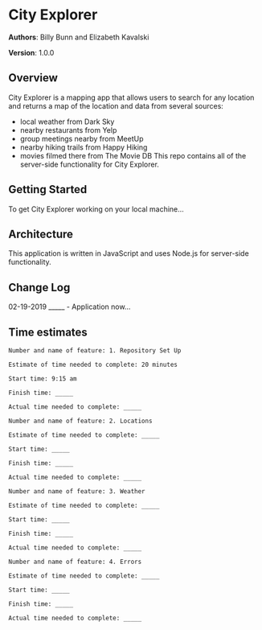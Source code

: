 # City Explorer

**Authors**: Billy Bunn and Elizabeth Kavalski

**Version**: 1.0.0 
<!-- (increment the patch/fix version number if you make more commits past your first submission) -->

## Overview
City Explorer is a mapping app that allows users to search for any location and returns a map of the location and data from several sources: 
* local weather from Dark Sky
* nearby restaurants from Yelp
* group meetings nearby from MeetUp
* nearby hiking trails from Happy Hiking
* movies filmed there from The Movie DB
This repo contains all of the server-side functionality for City Explorer.

## Getting Started
To get City Explorer working on your local machine…

## Architecture
This application is written in JavaScript and uses Node.js for server-side functionality. 
<!-- Provide a detailed description of the application design. What technologies (languages, libraries, etc) you're using, and any other relevant design information. -->

## Change Log
02-19-2019 _____ - Application now…

<!-- Use this area to document the iterative changes made to your application as each feature is successfully implemented. Use time stamps. Here's an examples:

01-01-2001 4:59pm - Application now has a fully-functional express server, with a GET route for the location resource.

## Credits and Collaborations
<!-- Give credit (and a link) to other people or resources that helped you build this application. -->

## Time estimates

```
Number and name of feature: 1. Repository Set Up

Estimate of time needed to complete: 20 minutes

Start time: 9:15 am

Finish time: _____

Actual time needed to complete: _____
```

```
Number and name of feature: 2. Locations

Estimate of time needed to complete: _____

Start time: _____

Finish time: _____

Actual time needed to complete: _____
```

```
Number and name of feature: 3. Weather

Estimate of time needed to complete: _____

Start time: _____

Finish time: _____

Actual time needed to complete: _____
```
```
Number and name of feature: 4. Errors

Estimate of time needed to complete: _____

Start time: _____

Finish time: _____

Actual time needed to complete: _____
```
